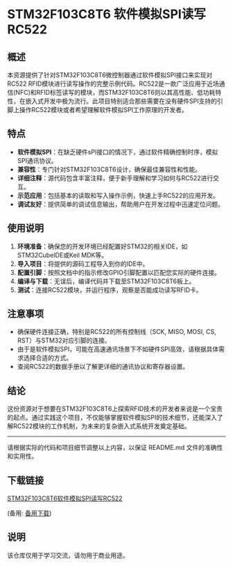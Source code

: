 # STM32F103C8T6 软件模拟SPI读写RC522

## 概述

本资源提供了针对STM32F103C8T6微控制器通过软件模拟SPI接口来实现对RC522 RFID模块进行读写操作的完整示例代码。RC522是一款广泛应用于近场通信(NFC)和RFID标签读写的模块，而STM32F103C8T6则以其高性能、低功耗特性，在嵌入式开发中极为流行。此项目特别适合那些需要在没有硬件SPI支持的引脚上操作RC522模块或者希望理解软件模拟SPI工作原理的开发者。

## 特点

- **软件模拟SPI**：在缺乏硬件sPI接口的情况下，通过软件精确控制时序，模拟SPI通讯协议。
- **兼容性**：专门针对STM32F103C8T6设计，确保最佳兼容性和性能。
- **详细注释**：源代码包含丰富注释，便于新手理解和学习如何与RC522进行交互。
- **示范应用**：包括基本的读取和写入操作示例，快速上手RC522的应用开发。
- **调试友好**：提供简单的调试信息输出，帮助用户在开发过程中迅速定位问题。

## 使用说明

1. **环境准备**：确保您的开发环境已经配置好STM32的相关IDE，如STM32CubeIDE或Keil MDK等。
2. **导入项目**：将提供的源码工程导入到你的IDE中。
3. **配置引脚**：按照文档中的指示修改GPIO引脚配置以匹配您实际的硬件连接。
4. **编译与下载**：无误后，编译代码并下载至STM32F103C8T6板上。
5. **测试**：连接RC522模块，并运行程序，观察是否能成功读写RFID卡。

## 注意事项

- 确保硬件连接正确，特别是RC522的所有控制线（SCK, MISO, MOSI, CS, RST）与STM32对应引脚的连接。
- 由于是软件模拟SPI，可能在高速通讯场景下不如硬件SPI高效，请根据具体需求选择合适的方式。
- 查阅RC522的数据手册以了解更详细的通讯协议和寄存器设置。

## 结论

这份资源对于想要在STM32F103C8T6上探索RFID技术的开发者来说是一个宝贵的起点。通过实践这个项目，不仅能够掌握软件模拟SPI的技术细节，还能深入了解RC522模块的工作机制，为未来的复杂嵌入式系统开发奠定基础。

---

请根据实际的代码和项目细节调整以上内容，以保证 README.md 文件的准确性和实用性。

## 下载链接
[STM32F103C8T6软件模拟SPI读写RC522](https://pan.quark.cn/s/615571fd1937) 

(备用: [备用下载](https://pan.baidu.com/s/1rgL-NNeQDQLL3oKohFvDdg?pwd=1234))

## 说明

该仓库仅用于学习交流，请勿用于商业用途。
